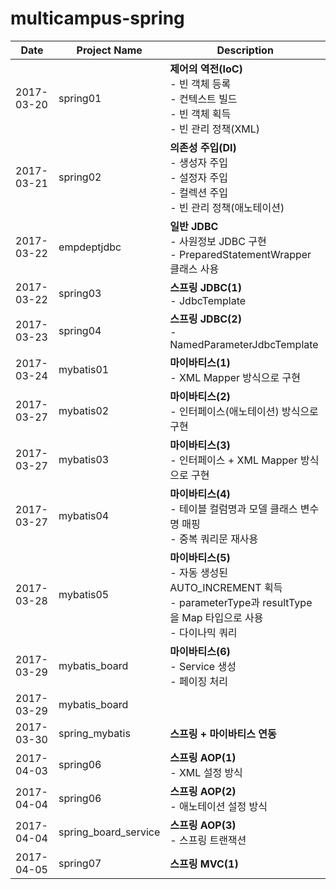 # multicampus-spring

|Date|Project Name|Description|
|--|--|--|
|2017-03-20|spring01|**제어의 역전(IoC)**<br>- 빈 객체 등록<br>- 컨텍스트 빌드<br>- 빈 객체 획득<br>- 빈 관리 정책(XML)|
|2017-03-21|spring02|**의존성 주입(DI)**<br>- 생성자 주입<br>- 설정자 주입<br>- 컬렉션 주입<br>- 빈 관리 정책(애노테이션)|
|2017-03-22|empdeptjdbc|**일반 JDBC**<br>- 사원정보 JDBC  구현<br>- PreparedStatementWrapper 클래스 사용|
|2017-03-22|spring03|**스프링 JDBC(1)**<br>- JdbcTemplate|
|2017-03-23|spring04|**스프링 JDBC(2)**<br>- NamedParameterJdbcTemplate|
|2017-03-24|mybatis01|**마이바티스(1)**<br>- XML Mapper 방식으로 구현|
|2017-03-27|mybatis02|**마이바티스(2)**<br>- 인터페이스(애노테이션) 방식으로 구현|
|2017-03-27|mybatis03|**마이바티스(3)**<br>- 인터페이스 + XML Mapper 방식으로 구현|
|2017-03-27|mybatis04|**마이바티스(4)**<br>- 테이블 컬럼명과 모델 클래스 변수명 매핑<br>- 중복 쿼리문 재사용|
|2017-03-28|mybatis05|**마이바티스(5)**<br>- 자동 생성된 AUTO_INCREMENT 획득<br>- parameterType과 resultType을 Map 타입으로 사용<br>- 다이나믹 쿼리|
|2017-03-29|mybatis_board|**마이바티스(6)**<br>- Service 생성<br>- 페이징 처리|
|2017-03-29|mybatis_board||
|2017-03-30|spring_mybatis|**스프링 + 마이바티스 연동**|
|2017-04-03|spring06|**스프링 AOP(1)**<br>- XML 설정 방식|
|2017-04-04|spring06|**스프링 AOP(2)**<br>- 애노테이션 설정 방식|
|2017-04-04|spring_board_service|**스프링 AOP(3)**<br>- 스프링 트랜잭션|
|2017-04-05|spring07|**스프링 MVC(1)**|
